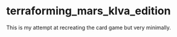 # terraforming_mars_klva_edition
This is my attempt at recreating the card game but very minimally.
